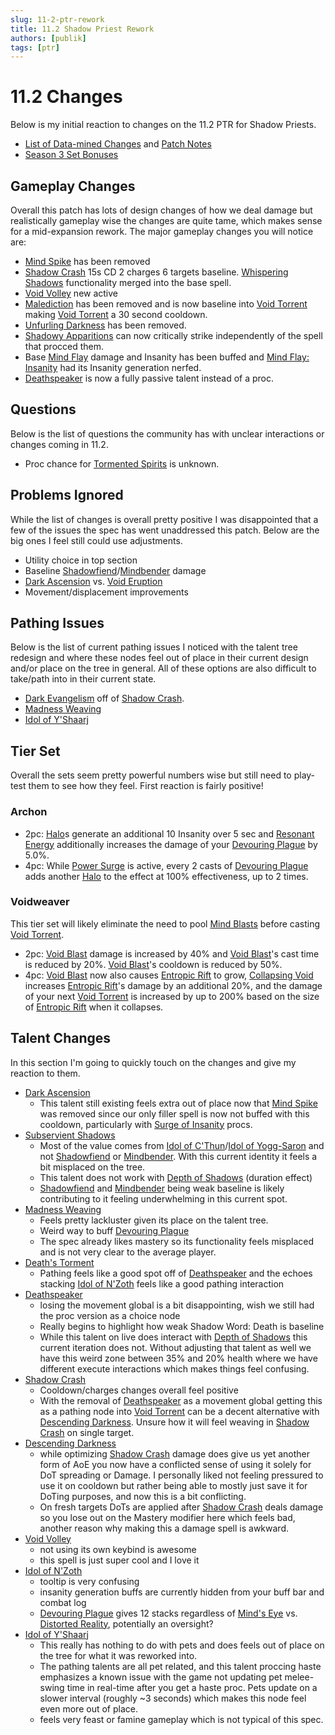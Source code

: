 ```yaml
---
slug: 11-2-ptr-rework
title: 11.2 Shadow Priest Rework
authors: [publik]
tags: [ptr]
---
```


# 11.2 Changes
Below is my initial reaction to changes on the 11.2 PTR for Shadow Priests.
- [List of Data-mined Changes](https://www.wowhead.com/news/patch-11-2-ptr-datamined-class-changes-build-61476-protection-warrior-and-hunter-377342) and [Patch Notes](https://www.wowhead.com/news/patch-11-2-ghosts-of-karesh-ptr-development-notes-377345?utm_source=discord-webhook)
- [Season 3 Set Bonuses](https://www.wowhead.com/news/all-season-3-tier-set-bonuses-datamined-377338#priest)

## Gameplay Changes
Overall this patch has lots of design changes of how we deal damage but realistically gameplay wise the changes are quite tame, which makes sense for a mid-expansion rework. The major gameplay changes you will notice are:
- [Mind Spike](https://www.wowhead.com/ptr-2/spell=73510/mind-spike) has been removed
- [Shadow Crash](https://www.wowhead.com/ptr-2/spell=205385/shadow-crash) 15s CD 2 charges 6 targets baseline. [Whispering Shadows](https://www.wowhead.com/spell=406777/whispering-shadows) functionality merged into the base spell.
- [Void Volley](https://www.wowhead.com/ptr-2/spell=1240401/void-volley) new active
- [Malediction](https://www.wowhead.com/spell=373221/malediction) has been removed and is now baseline into [Void Torrent](https://www.wowhead.com/ptr-2/spell=263165/void-torrent) making [Void Torrent](https://www.wowhead.com/ptr-2/spell=263165/void-torrent) a 30 second cooldown.
- [Unfurling Darkness](https://www.wowhead.com/ptr-2/spell=341273/unfurling-darkness) has been removed.
- [Shadowy Apparitions](https://www.wowhead.com/ptr-2/spell=341491/shadowy-apparitions) can now critically strike independently of the spell that procced them.
- Base [Mind Flay](https://www.wowhead.com/ptr-2/spell=15407/mind-flay) damage and Insanity has been buffed and [Mind Flay: Insanity](https://www.wowhead.com/ptr-2/spell=391403/mind-flay-insanity) had its Insanity generation nerfed.
- [Deathspeaker](https://www.wowhead.com/ptr-2/spell=392507/deathspeaker) is now a fully passive talent instead of a proc.

## Questions
Below is the list of questions the community has with unclear interactions or changes coming in 11.2.
- Proc chance for [Tormented Spirits](https://www.wowhead.com/ptr-2/spell=391284/tormented-spirits) is unknown.

## Problems Ignored
While the list of changes is overall pretty positive I was disappointed that a few of the issues the spec has went unaddressed this patch. Below are the big ones I feel still could use adjustments.
- Utility choice in top section
- Baseline [Shadowfiend](https://www.wowhead.com/ptr-2/spell=34433/shadowfiend)/[Mindbender](https://www.wowhead.com/ptr-2/spell=123040/mindbender) damage
- [Dark Ascension](https://www.wowhead.com/ptr-2/spell=391109/dark-ascension) vs. [Void Eruption](https://www.wowhead.com/ptr-2/spell=228260/void-eruption)
- Movement/displacement improvements

## Pathing Issues
Below is the list of current pathing issues I noticed with the talent tree redesign and where these nodes feel out of place in their current design and/or place on the tree in general. All of these options are also difficult to take/path into in their current state.
- [Dark Evangelism](https://www.wowhead.com/ptr-2/spell=391099/dark-evangelism) off of [Shadow Crash](https://www.wowhead.com/ptr-2/spell=205385/shadow-crash).
- [Madness Weaving](https://www.wowhead.com/ptr-2/spell=1240394/madness-weaving)
- [Idol of Y'Shaarj](https://www.wowhead.com/ptr-2/spell=373310/idol-of-yshaarj)

## Tier Set
Overall the sets seem pretty powerful numbers wise but still need to play-test them to see how they feel. First reaction is fairly positive!

### Archon
- 2pc: [Halo](https://www.wowhead.com/ptr-2/spell=120644/halo)s generate an additional 10 Insanity over 5 sec and [Resonant Energy](https://www.wowhead.com/ptr-2/spell=453850/resonant-energy) additionally increases the damage of your [Devouring Plague](https://www.wowhead.com/ptr-2/spell=335467/devouring-plague) by 5.0%.
- 4pc: While [Power Surge](https://www.wowhead.com/ptr-2/spell=453109/power-surge) is active, every 2 casts of [Devouring Plague](https://www.wowhead.com/ptr-2/spell=335467/devouring-plague) adds another [Halo](https://www.wowhead.com/ptr-2/spell=120644/halo) to the effect at 100% effectiveness, up to 2 times.

### Voidweaver
This tier set will likely eliminate the need to pool [Mind Blasts](https://www.wowhead.com/ptr-2/spell=8092/mind-blast) before casting [Void Torrent](https://www.wowhead.com/ptr-2/spell=263165/void-torrent).

- 2pc: [Void Blast](https://www.wowhead.com/ptr-2/spell=450405/void-blast) damage is increased by 40% and [Void Blast](https://www.wowhead.com/ptr-2/spell=450405/void-blast)'s cast time is reduced by 20%. [Void Blast](https://www.wowhead.com/ptr-2/spell=450405/void-blast)'s cooldown is reduced by 50%.
- 4pc: [Void Blast](https://www.wowhead.com/ptr-2/spell=450405/void-blast) now also causes [Entropic Rift](https://www.wowhead.com/ptr-2/spell=447444/entropic-rift) to grow, [Collapsing Void](https://www.wowhead.com/ptr-2/spell=448403/collapsing-void) increases [Entropic Rift](https://www.wowhead.com/ptr-2/spell=447444/entropic-rift)'s damage by an additional 20%, and the damage of your next [Void Torrent](https://www.wowhead.com/ptr-2/spell=263165/void-torrent) is increased by up to 200% based on the size of [Entropic Rift](https://www.wowhead.com/ptr-2/spell=447444/entropic-rift) when it collapses.

## Talent Changes
In this section I'm going to quickly touch on the changes and give my reaction to them.

- [Dark Ascension](https://www.wowhead.com/ptr-2/spell=391109/dark-ascension)
  - This talent still existing feels extra out of place now that [Mind Spike](https://www.wowhead.com/ptr-2/spell=73510/mind-spike) was removed since our only filler spell is now not buffed with this cooldown, particularly with [Surge of Insanity](https://www.wowhead.com/ptr-2/spell=391399/surge-of-insanity) procs.
- [Subservient Shadows](https://www.wowhead.com/ptr-2/spell=1228516/subservient-shadows)
  - Most of the value comes from [Idol of C'Thun](https://www.wowhead.com/ptr-2/spell=377349/idol-of-cthun)/[Idol of Yogg-Saron](https://www.wowhead.com/ptr-2/spell=373273/idol-of-yogg-saron) and not [Shadowfiend](https://www.wowhead.com/ptr-2/spell=34433/shadowfiend) or [Mindbender](https://www.wowhead.com/ptr-2/spell=123040/mindbender). With this current identity it feels a bit misplaced on the tree.
  - This talent does not work with [Depth of Shadows](https://www.wowhead.com/ptr-2/spell=451308/depth-of-shadows) (duration effect)
  - [Shadowfiend](https://www.wowhead.com/ptr-2/spell=34433/shadowfiend) and [Mindbender](https://www.wowhead.com/ptr-2/spell=123040/mindbender) being weak baseline is likely contributing to it feeling underwhelming in this current spot.
- [Madness Weaving](https://www.wowhead.com/ptr-2/spell=1240394/madness-weaving)
  - Feels pretty lackluster given its place on the talent tree.
  - Weird way to buff [Devouring Plague](https://www.wowhead.com/ptr-2/spell=335467/devouring-plague)
  - The spec already likes mastery so its functionality feels misplaced and is not very clear to the average player.
- [Death's Torment](https://www.wowhead.com/ptr-2/spell=1240364/deaths-torment)
  - Pathing feels like a good spot off of [Deathspeaker](https://www.wowhead.com/ptr-2/spell=392507/deathspeaker) and the echoes stacking [Idol of N'Zoth](https://www.wowhead.com/ptr-2/spell=373280/idol-of-nzoth) feels like a good pathing interaction
- [Deathspeaker](https://www.wowhead.com/ptr-2/spell=392507/deathspeaker)
  - losing the movement global is a bit disappointing, wish we still had the proc version as a choice node
  - Really begins to highlight how weak Shadow Word: Death is baseline
  - While this talent on live does interact with [Depth of Shadows](https://www.wowhead.com/ptr-2/spell=451308/depth-of-shadows) this current iteration does not. Without adjusting that talent as well we have this weird zone between 35% and 20% health where we have different execute interactions which makes things feel confusing.
- [Shadow Crash](https://www.wowhead.com/ptr-2/spell=205385/shadow-crash)
  - Cooldown/charges changes overall feel positive
  - With the removal of [Deathspeaker](https://www.wowhead.com/ptr-2/spell=392507/deathspeaker) as a movement global getting this as a pathing node into [Void Torrent](https://www.wowhead.com/ptr-2/spell=263165/void-torrent) can be a decent alternative with [Descending Darkness](https://www.wowhead.com/ptr-2/spell=1242666/descending-darkness). Unsure how it will feel weaving in [Shadow Crash](https://www.wowhead.com/ptr-2/spell=205385/shadow-crash) on single target.
- [Descending Darkness](https://www.wowhead.com/ptr-2/spell=1242666/descending-darkness)
  - while optimizing [Shadow Crash](https://www.wowhead.com/ptr-2/spell=205385/shadow-crash) damage does give us yet another form of AoE you now have a conflicted sense of using it solely for DoT spreading or Damage. I personally liked not feeling pressured to use it on cooldown but rather being able to mostly just save it for DoTing purposes, and now this is a bit conflicting.
  - On fresh targets DoTs are applied after [Shadow Crash](https://www.wowhead.com/ptr-2/spell=205385/shadow-crash) deals damage so you lose out on the Mastery modifier here which feels bad, another reason why making this a damage spell is awkward.
- [Void Volley](https://www.wowhead.com/ptr-2/spell=1240401/void-volley)
  - not using its own keybind is awesome
  - this spell is just super cool and I love it
- [Idol of N'Zoth](https://www.wowhead.com/ptr-2/spell=373280/idol-of-nzoth)
  - tooltip is very confusing
  - insanity generation buffs are currently hidden from your buff bar and combat log
  - [Devouring Plague](https://www.wowhead.com/ptr-2/spell=335467/devouring-plague) gives 12 stacks regardless of [Mind's Eye](https://www.wowhead.com/ptr-2/spell=407470/minds-eye) vs. [Distorted Reality](https://www.wowhead.com/ptr-2/spell=409044/distorted-reality), potentially an oversight?
- [Idol of Y'Shaarj](https://www.wowhead.com/ptr-2/spell=373310/idol-of-yshaarj)
  - This really has nothing to do with pets and does feels out of place on the tree for what it was reworked into.
  - The pathing talents are all pet related, and this talent proccing haste emphasizes a known issue with the game not updating pet melee-swing time in real-time after you get a haste proc. Pets update on a slower interval (roughly ~3 seconds) which makes this node feel even more out of place.
  - feels very feast or famine gameplay which is not typical of this spec.